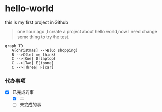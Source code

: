# hello-world
this is my first project in Github

> one hour ago ,I create a project about hello world,now I
need change some thing to try the test.

```
graph TD 
   A[christmas] -->B(Go shopping)
   B -->C{let me think}
   C -->|One| D[laptop]
   C -->|Two| E[ipone]
   C -->|Three| F[car]
```

### 代办事项
- [x] 已完成的事
  - [x] 二
  - [ ] 未完成的事
